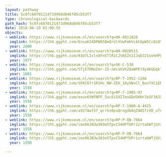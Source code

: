 ```yaml
---
layout: pathway
title: 5c0fc6070121473d968d846f05cb53f7
type: chronological-backwards
path_hash: 5c0fc6070121473d968d846f05cb53f7
date: 2018-06-10 01:00:55
objects:
- weblink: https://www.rijksmuseum.nl/en/search?q=HA-0011826
  imglink: https://lh4.ggpht.com/EnsaK34DPW05BmQrUlXVwFmKVcAC6pW5CcQiOYC338icEL4--1c6ElN6W8adi8Q20EDoIxW3qlnjPpQkMP6UyLHO5_c=s200
  year: 2000
- weblink: https://www.rijksmuseum.nl/en/search?q=HA-0020515
  imglink: https://lh6.ggpht.com/01U7LIslnbFnSTlRiCJSKEZn3IJqOJ21xekHP8yAtlQO1ze8INYzpDdaZzqIQRi7TYqfx4jm37knHHfwj7Ck9xyd4qQ=s200
  year: 1977
- weblink: https://www.rijksmuseum.nl/en/search?q=SK-C-538
  imglink: https://lh5.ggpht.com/5TjETDNoImr-ZS-n8LVGVKZ8aWPEt9y4KQGqk7QtCZUcjBsEzeyFMKrQalnq_xDEMKlStdFeKuJWKixg_W6jK7lCtR9c=s200
  year: 1801
- weblink: https://www.rijksmuseum.nl/en/search?q=RP-T-1952-110A
  imglink: https://lh5.ggpht.com/SFKC67r1R1Hc_NW-ZEH_18yhNvCl_BunfXC1ENQ8x-fX6zHz75wja4Qvalg8ArJPtr4LdQ0uZlplnBl98Do26oMxmjE=s200
  year: 1558
- weblink: https://www.rijksmuseum.nl/en/search?q=RP-T-1905-97
  imglink: https://lh4.ggpht.com/exuv6YWfNFF_5ucEiSXI7eoGDdSKHr3eSF3A3X0AzUcgr8AsKX-SJPswVpRRnMN9lx3A9BMcao2FktsRfMAOvhi5hBI_=s200
  year: 1558
- weblink: https://www.rijksmuseum.nl/en/search?q=RP-T-1900-A-4425
  imglink: https://lh6.ggpht.com/a927Awt5f_qrrhn0puQrogdb8qZ4ASfzVD_oTeYyrsArYl3jYDYYITwhaSm6oxH6GA01vVr3ZKYA8jQWs9aKEo_jGx4=s200
  year: 1558
- weblink: https://www.rijksmuseum.nl/en/search?q=RP-P-OB-7664
  imglink: https://lh5.ggpht.com/imx06JN3w303e5TpvC54HPfUPr1zrtabWTjGVZlgI72Zvk1KhbzmXUzaWBObZ6kDCSMvEqkTf_b3ul2Und-LK0xAa_U=s200
  year: 1558
- weblink: https://www.rijksmuseum.nl/en/search?q=RP-P-OB-7664
  imglink: https://lh5.ggpht.com/imx06JN3w303e5TpvC54HPfUPr1zrtabWTjGVZlgI72Zvk1KhbzmXUzaWBObZ6kDCSMvEqkTf_b3ul2Und-LK0xAa_U=s200
  year: 1558

---
```

